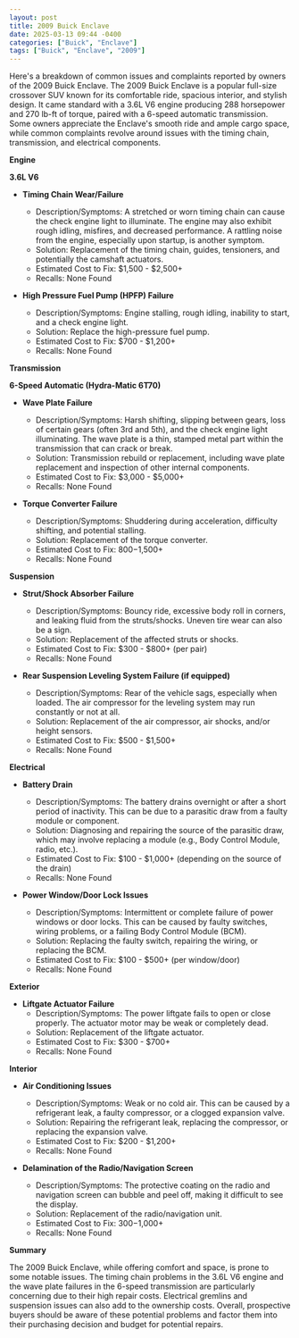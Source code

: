```yaml
---
layout: post
title: 2009 Buick Enclave
date: 2025-03-13 09:44 -0400
categories: ["Buick", "Enclave"]
tags: ["Buick", "Enclave", "2009"]
---
```

Here's a breakdown of common issues and complaints reported by owners of the 2009 Buick Enclave. The 2009 Buick Enclave is a popular full-size crossover SUV known for its comfortable ride, spacious interior, and stylish design. It came standard with a 3.6L V6 engine producing 288 horsepower and 270 lb-ft of torque, paired with a 6-speed automatic transmission. Some owners appreciate the Enclave's smooth ride and ample cargo space, while common complaints revolve around issues with the timing chain, transmission, and electrical components.

**Engine**

**3.6L V6**

*   **Timing Chain Wear/Failure**
    *   Description/Symptoms: A stretched or worn timing chain can cause the check engine light to illuminate. The engine may also exhibit rough idling, misfires, and decreased performance. A rattling noise from the engine, especially upon startup, is another symptom.
    *   Solution: Replacement of the timing chain, guides, tensioners, and potentially the camshaft actuators.
    *   Estimated Cost to Fix: $1,500 - $2,500+
    *   Recalls: None Found

*   **High Pressure Fuel Pump (HPFP) Failure**
    *   Description/Symptoms: Engine stalling, rough idling, inability to start, and a check engine light.
    *   Solution: Replace the high-pressure fuel pump.
    *   Estimated Cost to Fix: $700 - $1,200+
    *   Recalls: None Found

**Transmission**

**6-Speed Automatic (Hydra-Matic 6T70)**

*   **Wave Plate Failure**
    *   Description/Symptoms: Harsh shifting, slipping between gears, loss of certain gears (often 3rd and 5th), and the check engine light illuminating. The wave plate is a thin, stamped metal part within the transmission that can crack or break.
    *   Solution: Transmission rebuild or replacement, including wave plate replacement and inspection of other internal components.
    *   Estimated Cost to Fix: $3,000 - $5,000+
    *   Recalls: None Found

*   **Torque Converter Failure**
    *   Description/Symptoms: Shuddering during acceleration, difficulty shifting, and potential stalling.
    *   Solution: Replacement of the torque converter.
    *   Estimated Cost to Fix: $800-$1,500+
    *   Recalls: None Found

**Suspension**

*   **Strut/Shock Absorber Failure**
    *   Description/Symptoms: Bouncy ride, excessive body roll in corners, and leaking fluid from the struts/shocks. Uneven tire wear can also be a sign.
    *   Solution: Replacement of the affected struts or shocks.
    *   Estimated Cost to Fix: $300 - $800+ (per pair)
    *   Recalls: None Found

*   **Rear Suspension Leveling System Failure (if equipped)**
    *   Description/Symptoms: Rear of the vehicle sags, especially when loaded. The air compressor for the leveling system may run constantly or not at all.
    *   Solution: Replacement of the air compressor, air shocks, and/or height sensors.
    *   Estimated Cost to Fix: $500 - $1,500+
    *   Recalls: None Found

**Electrical**

*   **Battery Drain**
    *   Description/Symptoms: The battery drains overnight or after a short period of inactivity. This can be due to a parasitic draw from a faulty module or component.
    *   Solution: Diagnosing and repairing the source of the parasitic draw, which may involve replacing a module (e.g., Body Control Module, radio, etc.).
    *   Estimated Cost to Fix: $100 - $1,000+ (depending on the source of the drain)
    *   Recalls: None Found

*   **Power Window/Door Lock Issues**
    *   Description/Symptoms: Intermittent or complete failure of power windows or door locks. This can be caused by faulty switches, wiring problems, or a failing Body Control Module (BCM).
    *   Solution: Replacing the faulty switch, repairing the wiring, or replacing the BCM.
    *   Estimated Cost to Fix: $100 - $500+ (per window/door)
    *   Recalls: None Found

**Exterior**

*   **Liftgate Actuator Failure**
    *   Description/Symptoms: The power liftgate fails to open or close properly. The actuator motor may be weak or completely dead.
    *   Solution: Replacement of the liftgate actuator.
    *   Estimated Cost to Fix: $300 - $700+
    *   Recalls: None Found

**Interior**

*   **Air Conditioning Issues**
    *   Description/Symptoms: Weak or no cold air. This can be caused by a refrigerant leak, a faulty compressor, or a clogged expansion valve.
    *   Solution: Repairing the refrigerant leak, replacing the compressor, or replacing the expansion valve.
    *   Estimated Cost to Fix: $200 - $1,200+
    *   Recalls: None Found

*   **Delamination of the Radio/Navigation Screen**
    * Description/Symptoms: The protective coating on the radio and navigation screen can bubble and peel off, making it difficult to see the display.
    * Solution: Replacement of the radio/navigation unit.
    * Estimated Cost to Fix: $300-$1,000+
    * Recalls: None Found

**Summary**

The 2009 Buick Enclave, while offering comfort and space, is prone to some notable issues. The timing chain problems in the 3.6L V6 engine and the wave plate failures in the 6-speed transmission are particularly concerning due to their high repair costs. Electrical gremlins and suspension issues can also add to the ownership costs. Overall, prospective buyers should be aware of these potential problems and factor them into their purchasing decision and budget for potential repairs.

